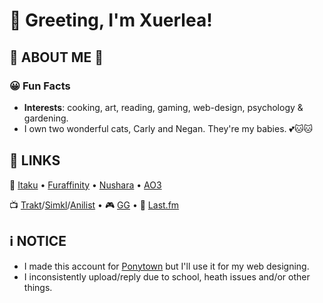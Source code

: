 
# :wave: Greeting, I'm **Xuerlea**!
## 🌻 ABOUT ME 🌻
### 😀 Fun Facts
- **Interests**: cooking, art, reading, gaming, web-design, psychology & gardening.
- I own two wonderful cats, Carly and Negan. They're my babies. 💕🐱🐱

## 🔗 LINKS
🎨 [Itaku](https://itaku.ee/profile/xrleaart) • [Furaffinity](https://www.furaffinity.net/user/xrleaart/) •
 [Nushara](https://nushara.com/xuerleaart/) • [AO3](https://archiveofourown.org/users/XRLEAART/pseuds/XRLEAART)

📺 [Trakt](https://trakt.tv/users/xuerlea)/[Simkl](https://simkl.com/5597562/)/[Anilist](https://anilist.co/user/Xuerlea/) • 🎮 [GG](https://ggapp.io/Xuerlea)
• 🎵 [Last.fm](https://www.last.fm/user/Xuerlea)

## ℹ️ **NOTICE**
- I made this account for [Ponytown](https://pony.town/) but I'll use it for my web designing.
- I inconsistently upload/reply due to school, heath issues and/or other things.
